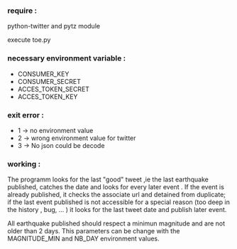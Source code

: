 ### require :

python-twitter and pytz module

execute  toe.py 

### necessary environment variable :
					
* CONSUMER_KEY
* CONSUMER_SECRET
* ACCES_TOKEN_SECRET
* ACCES_TOKEN_KEY


### exit error :
 		 
- 1 -> no environment value 
- 2 -> wrong environment value for twitter 
- 3 -> No json could be decode 


### working :

The programm looks for the last "good" tweet ,ie the last earthquake published, 
catches the date and looks for every later event .
If the event is already published, it checks the associate url and 
detained from duplicate; 
if the last event published is not accessible 
for a special reason (too deep in the history , bug, ... )
it looks for the last tweet date and publish later event.

All earthquake published should respect a minimun magnitude and are not older 
than 2 days. This parameters can be change with the MAGNITUDE_MIN and NB_DAY
environment values.

